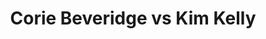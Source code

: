 ---
title: Corie Beveridge vs Kim Kelly
player1:
  name: Beveridge, Corie
  percent: 83
  wins: 2
  losses: 0
player2:
  name: Kelly, Kim
  percent: 83
  wins: 0
  losses: 2
games:
- player1:
    team: 'ON'
    position: Second
    percent: 84
    win: 1
    loss: 0
  player2:
    team: NS
    position: Second
    percent: 76
    win: 0
    loss: 1
  event: Hearts
  year: 1996
  draw: Round Robin(6)
  score: ON 9 - NS 4
- player1:
    team: CA
    position: Second
    percent: 83
    win: 1
    loss: 0
  player2:
    team: NS
    position: Second
    percent: 90
    win: 0
    loss: 1
  event: Hearts
  year: 1997
  draw: Round Robin(16)
  score: NS 7 - CA 8
- player1:
    team: FRA
    position: Second
    percent: 88
    win: 0
    loss: 1
  player2:
    team: JON
    position: Third
    percent: 89
    win: 1
    loss: 0
  event: Trials (Women)
  year: 2001
  draw: Round Robin(8)
  score: JON 7 - FRA 3
---